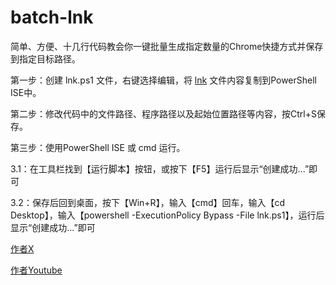 # batch-lnk

简单、方便、十几行代码教会你一键批量生成指定数量的Chrome快捷方式并保存到指定目标路径。

第一步：创建 lnk.ps1 文件，右键选择编辑，将 [lnk](https://github.com/kfmkfm/batch-lnk/blob/main/lnk.ps1) 文件内容复制到PowerShell ISE中。


第二步：修改代码中的文件路径、程序路径以及起始位置路径等内容，按Ctrl+S保存。


第三步：使用PowerShell ISE 或 cmd 运行。



3.1：在工具栏找到【运行脚本】按钮，或按下【F5】运行后显示“创建成功...”即可



3.2：保存后回到桌面，按下【Win+R】，输入【cmd】回车，输入【cd Desktop】，输入【powershell -ExecutionPolicy Bypass -File lnk.ps1】，运行后显示“创建成功...”即可




[作者X](https://x.com/kkkmoat)



[作者Youtube](https://www.youtube.com/@kkkmoat)
